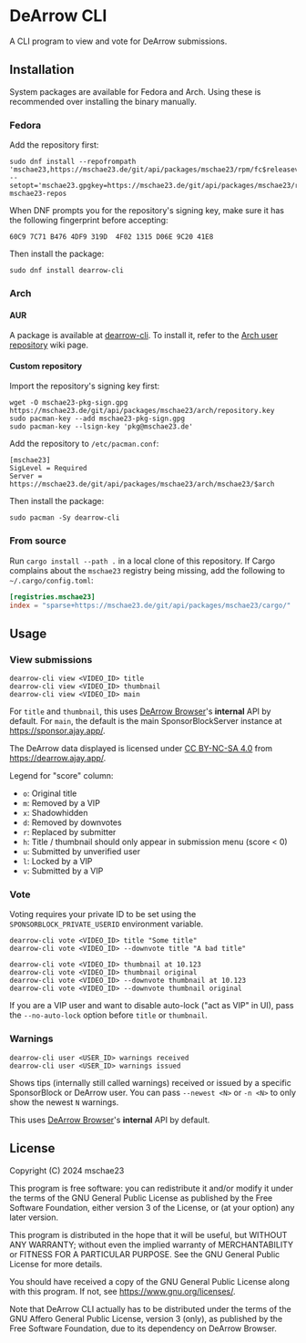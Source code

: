 # DeArrow CLI
A CLI program to view and vote for DeArrow submissions.

## Installation
System packages are available for Fedora and Arch. Using these is recommended over installing the binary manually.

### Fedora
Add the repository first:
```
sudo dnf install --repofrompath 'mschae23,https://mschae23.de/git/api/packages/mschae23/rpm/fc$releasever' --setopt='mschae23.gpgkey=https://mschae23.de/git/api/packages/mschae23/rpm/repository.key' mschae23-repos
```

When DNF prompts you for the repository's signing key, make sure it has the following fingerprint before accepting:
```
60C9 7C71 B476 4DF9 319D  4F02 1315 D06E 9C20 41E8
```

Then install the package:
```
sudo dnf install dearrow-cli
```

### Arch
#### AUR
A package is available at [dearrow-cli](https://aur.archlinux.org/packages/dearrow-cli). To install it, refer to
the [Arch user repository](https://wiki.archlinux.org/title/Arch_User_Repository) wiki page.

#### Custom repository
Import the repository's signing key first:
```
wget -O mschae23-pkg-sign.gpg https://mschae23.de/git/api/packages/mschae23/arch/repository.key
sudo pacman-key --add mschae23-pkg-sign.gpg
sudo pacman-key --lsign-key 'pkg@mschae23.de'
```

Add the repository to `/etc/pacman.conf`:
```
[mschae23]
SigLevel = Required
Server = https://mschae23.de/git/api/packages/mschae23/arch/mschae23/$arch
```

Then install the package:
```
sudo pacman -Sy dearrow-cli
```

### From source
Run `cargo install --path .` in a local clone of this repository. If Cargo complains about the `mschae23` registry being missing,
add the following to `~/.cargo/config.toml`:

```toml
[registries.mschae23]
index = "sparse+https://mschae23.de/git/api/packages/mschae23/cargo/"
```

## Usage
### View submissions
```
dearrow-cli view <VIDEO_ID> title
dearrow-cli view <VIDEO_ID> thumbnail
dearrow-cli view <VIDEO_ID> main
```

For `title` and `thumbnail`, this uses [DeArrow Browser](https://github.com/mini-bomba/DeArrowBrowser)'s **internal** API
by default. For `main`, the default is the main SponsorBlockServer instance at <https://sponsor.ajay.app/>.

The DeArrow data displayed is licensed under [CC BY-NC-SA 4.0](https://creativecommons.org/licenses/by-nc-sa/4.0/)
from <https://dearrow.ajay.app/>.

Legend for "score" column:
- `o`: Original title
- `m`: Removed by a VIP
- `x`: Shadowhidden
- `d`: Removed by downvotes
- `r`: Replaced by submitter
- `h`: Title / thumbnail should only appear in submission menu (score < 0)
- `u`: Submitted by unverified user
- `l`: Locked by a VIP
- `v`: Submitted by a VIP

### Vote
Voting requires your private ID to be set using the `SPONSORBLOCK_PRIVATE_USERID` environment variable.

```
dearrow-cli vote <VIDEO_ID> title "Some title"
dearrow-cli vote <VIDEO_ID> --downvote title "A bad title"

dearrow-cli vote <VIDEO_ID> thumbnail at 10.123
dearrow-cli vote <VIDEO_ID> thumbnail original
dearrow-cli vote <VIDEO_ID> --downvote thumbnail at 10.123
dearrow-cli vote <VIDEO_ID> --downvote thumbnail original
```

If you are a VIP user and want to disable auto-lock ("act as VIP" in UI), pass the `--no-auto-lock` option before
`title` or `thumbnail`.

### Warnings
```
dearrow-cli user <USER_ID> warnings received
dearrow-cli user <USER_ID> warnings issued
```

Shows tips (internally still called warnings) received or issued by a specific SponsorBlock or DeArrow user. You can
pass `--newest <N>` or `-n <N>` to only show the newest `N` warnings.

This uses [DeArrow Browser](https://github.com/mini-bomba/DeArrowBrowser)'s **internal** API by default.

## License
Copyright (C) 2024  mschae23

This program is free software: you can redistribute it and/or modify
it under the terms of the GNU General Public License as published by
the Free Software Foundation, either version 3 of the License, or
(at your option) any later version.

This program is distributed in the hope that it will be useful,
but WITHOUT ANY WARRANTY; without even the implied warranty of
MERCHANTABILITY or FITNESS FOR A PARTICULAR PURPOSE.  See the
GNU General Public License for more details.

You should have received a copy of the GNU General Public License
along with this program.  If not, see <https://www.gnu.org/licenses/>.

Note that DeArrow CLI actually has to be distributed under the terms
of the GNU Affero General Public License, version 3 (only), as published
by the Free Software Foundation, due to its dependency on DeArrow Browser.

